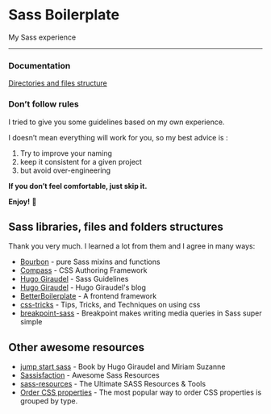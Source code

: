 # Sass Boilerplate
My Sass experience

- - - -

### Documentation
[Directories and files structure](/STRUCTURE.md)

### Don’t follow rules
I tried to give you some guidelines based on my own experience.

I doesn’t mean everything will work for you, so my best advice is :
1. Try to improve your naming
2. keep it consistent for a given project
3. but avoid over-engineering

__If you don’t feel comfortable, just skip it.__

__Enjoy!__ 🍒

## Sass libraries, files and folders structures
Thank you very much. I learned a lot from them and I agree in many ways:

- [Bourbon](https://www.bourbon.io/) - pure Sass mixins and functions
- [Compass](http://compass-style.org/) - CSS Authoring Framework
- [Hugo Giraudel](https://sass-guidelin.es/) - Sass Guidelines
- [Hugo Giraudel](https://hugogiraudel.com/) - Hugo Giraudel's blog
- [BetterBoilerplate](https://github.com/BetterBrandAgency/betterboilerplate) - A frontend framework
- [css-tricks](https://css-tricks.com/) - Tips, Tricks, and Techniques on using css
- [breakpoint-sass](http://breakpoint-sass.com/) - Breakpoint makes writing media queries in Sass super simple

## Other awesome resources
- [jump start sass](https://www.goodreads.com/book/show/26598681-jump-start-sass) - Book by Hugo Giraudel and Miriam Suzanne
- [Sassisfaction](https://sassisfaction.com/) - Awesome Sass Resources
- [sass-resources](https://cssauthor.com/sass-resources/) - The Ultimate SASS Resources & Tools
- [Order CSS properties](https://9elements.com/css-rule-order/) - The most popular way to order CSS properties is grouped by type.

